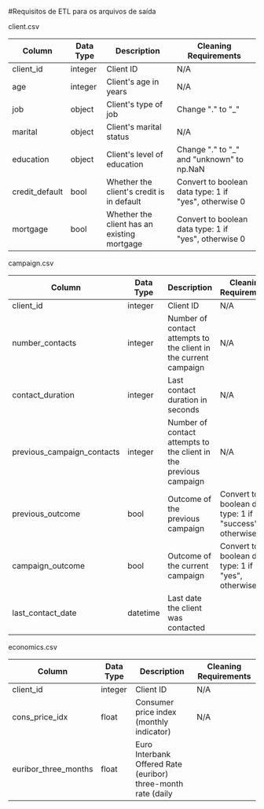 #Requisitos de ETL para os arquivos de saída


client.csv


| Column             | Data Type | Description                              | Cleaning Requirements                                                       |
|--------------------|-----------|------------------------------------------|------------------------------------------------------------------------------|
| client_id          | integer   | Client ID                                | N/A                                                                          |
| age                | integer   | Client's age in years                    | N/A                                                                          |
| job                | object    | Client's type of job                     | Change "." to "_"                                                           |
| marital            | object    | Client's marital status                  | N/A                                                                          |
| education          | object    | Client's level of education              | Change "." to "_" and "unknown" to np.NaN                                    |
| credit_default     | bool      | Whether the client's credit is in default | Convert to boolean data type: 1 if "yes", otherwise 0                        |
| mortgage           | bool      | Whether the client has an existing mortgage | Convert to boolean data type: 1 if "yes", otherwise 0                        |


campaign.csv


| Column                    | Data Type | Description                                            | Cleaning Requirements                                                       |
|---------------------------|-----------|--------------------------------------------------------|------------------------------------------------------------------------------|
| client_id                 | integer   | Client ID                                              | N/A                                                                          |
| number_contacts           | integer   | Number of contact attempts to the client in the current campaign | N/A                                                          |
| contact_duration          | integer   | Last contact duration in seconds                       | N/A                                                                          |
| previous_campaign_contacts| integer   | Number of contact attempts to the client in the previous campaign | N/A                                                          |
| previous_outcome          | bool      | Outcome of the previous campaign                       | Convert to boolean data type: 1 if "success", otherwise 0                   |
| campaign_outcome          | bool      | Outcome of the current campaign                        | Convert to boolean data type: 1 if "yes", otherwise 0                       |
| last_contact_date         | datetime  | Last date the client was contacted    


economics.csv


| Column                | Data Type | Description                                             | Cleaning Requirements                                                       |
|-----------------------|-----------|---------------------------------------------------------|------------------------------------------------------------------------------|
| client_id             | integer   | Client ID                                               | N/A                                                                          |
| cons_price_idx        | float     | Consumer price index (monthly indicator)                | N/A                                                                          |
| euribor_three_months  | float     | Euro Interbank Offered Rate (euribor) three-month rate (daily